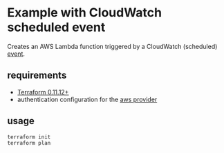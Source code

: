 # Example with CloudWatch scheduled event

Creates an AWS Lambda function triggered by a CloudWatch (scheduled) [event](https://docs.aws.amazon.com/lambda/latest/dg/with-scheduled-events.html).

## requirements

- [Terraform 0.11.12+](https://www.terraform.io/)
- authentication configuration for the [aws provider](https://www.terraform.io/docs/providers/aws/)

## usage

```
terraform init
terraform plan
```
